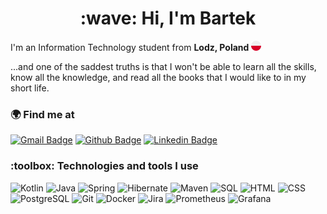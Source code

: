 <h1 align="center" >:wave: Hi, I'm Bartek</h1>

<p> I'm an Information Technology student from <b> Lodz, Poland </b><img src="https://github.com/bartlomiejgraczyk/bartlomiejgraczyk/blob/master/poland.png"/></p>
<p>...and one of the saddest truths is that I won't be able to learn all the skills, know all the knowledge, and read all the books that I would like to in my short life.</p>

<h3 align="left">🌍 Find me at</h3>

[![Gmail Badge](https://img.shields.io/badge/Gmail-D14836?style=for-the-badge&logo=gmail&logoColor=white&link=mailto:bgraczyk.mail@gmail.com)](mailto:bgraczyk.mail@gmail.com)
[![Github Badge](http://img.shields.io/badge/-Github-1b1f23?style=for-the-badge&logo=github&link=https://github.com/bartlomiejgraczyk)](https://github.com/bartlomiejgraczyk) 
[![Linkedin Badge](https://img.shields.io/badge/-LinkedIn-007ab9?style=for-the-badge&logo=Linkedin&logoColor=white&link=https://www.linkedin.com/in/bartlomiej-graczyk/)](https://www.linkedin.com/in/bartlomiej-graczyk/)

<h3 align="left"> :toolbox: Technologies and tools I use</h3>

<p>
  <img alt="Kotlin" src="https://img.shields.io/badge/-Kotlin-7F52FF?style=for-the-badge&logo=kotlin&logoColor=B125EA" />
  <img alt="Java" src="https://img.shields.io/badge/-Java-f29200?style=for-the-badge&logo=java&logoColor=white" />
  <img alt="Spring" src="https://img.shields.io/badge/-Spring-6cb33e?style=for-the-badge&logo=spring&logoColor=white" />
  <img alt="Hibernate" src="https://img.shields.io/badge/-Hibernate-bcae79?style=for-the-badge&logo=hibernate&logoColor=59666c" />
  <img alt="Maven" src="https://img.shields.io/badge/-Maven-2f93df?style=for-the-badge&logo=apache-maven&logoColor=d24f46" />
  <img alt="SQL" src="https://img.shields.io/badge/-SQL-0072c6?style=for-the-badge&logo=databricks&logoColor=7fba00" />
  <img alt="HTML" src="https://img.shields.io/badge/-HTML-f16528?style=for-the-badge&logo=html5&logoColor=white" />
  <img alt="CSS" src="https://img.shields.io/badge/-CSS-2a65f1?style=for-the-badge&logo=css3&logoColor=white" />
  <img alt="PostgreSQL" src="https://img.shields.io/badge/-PostgreSQL-336791?style=for-the-badge&logo=postgresql&logoColor=white" />
  <img alt="Git" src="https://img.shields.io/badge/-Git-f05033?style=for-the-badge&logo=git&logoColor=1b1f23" />
  <img alt="Docker" src="https://img.shields.io/badge/-Docker-2496ed?style=for-the-badge&logo=docker&logoColor=white" />
  <img alt="Jira" src="https://img.shields.io/badge/-Jira-2684ff?style=for-the-badge&logo=jira&logoColor=white" />
  <img alt="Prometheus" src="https://img.shields.io/badge/-Prometheus-E6522C?style=for-the-badge&logo=Prometheus&logoColor=3D2B1F" />
  <img alt="Grafana" src="https://img.shields.io/badge/-Grafana-F46800?style=for-the-badge&logo=Grafana&logoColor=3D2B1F" />
</p>
